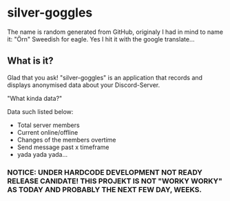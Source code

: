 # silver-goggles
<p>The name is random generated from GitHub, originaly I had in mind to name it: "Örn" Sweedish for eagle. Yes I hit it with the google translate...</p>

## What is it?
<p>Glad that you ask! "silver-goggles" is an application that records and displays anonymised data about your Discord-Server.</p>

"What kinda data?"

Data such listed below:
- Total server members
- Current online/offline
- Changes of the members overtime
- Send message past x timeframe
- yada yada yada...

### NOTICE: UNDER HARDCODE DEVELOPMENT NOT READY RELEASE CANIDATE! THIS PROJEKT IS NOT "WORKY WORKY" AS TODAY AND PROBABLY THE NEXT FEW DAY, WEEKS.